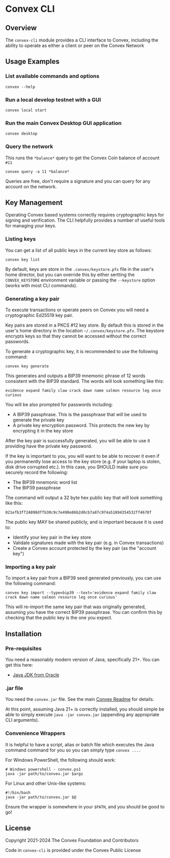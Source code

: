 # Convex CLI

## Overview

The `convex-cli` module provides a CLI interface to Convex, including the ability to operate as either a client or peer on the Convex Network

## Usage Examples

### List available commands and options

```
convex --help
```

### Run a local develop testnet with a GUI

```
convex local start
```

### Run the main Convex Desktop GUI application

```
convex desktop
```

### Query the network

This runs the `*balance*` query to get the Convex Coin balance of account `#11`

```
convex query -a 11 *balance*
```

Queries are free, don't require a signature and you can query for any account on the network.

## Key Management

Operating Convex based systems correctly requires cryptographic keys for signing and verification. The CLI helpfully provides a number of useful tools for managing your keys.

### Listing keys

You can get a list of all public keys in the current key store as follows:

```
convex key list
```

By default, keys are store in the `.convex/keystore.pfx` file in the user's home director, but you can override this by either sertting the `CONVEX_KEYSTORE` environment variable or passing the `--keystore` option (works with most CLI commands).

### Generating a key pair

To execute transactions or operate peers on Convex you will need a cryptographic Ed25519 key pair.

Key pairs are stored in a PKCS #12 key store. By default this is stored in the user's home directory in the location `~/.convex/keystore.pfx`. The keystore encrypts keys so that they cannot be accessed without the correct passwords.

To generate a cryptographic key, it is recommended to use the following command:

```
convex key generate
```

This generates and outputs a BIP39 mnemonic phrase of 12 words consistent with the BIP39 standard. The words will look something like this:

```
evidence expand family claw crack dawn name salmon resource leg once curious
```

You will be also prompted for passwords including:
- A BIP39 passphrase. This is the passphrase that will be used to generate the private key
- A private key encryption password. This protects the new key by encrypting it in the key store

After the key pair is successfully generated, you will be able to use it providing have the private key password.

If the key is important to you, you will want to be able to recover it even if you permanently lose access to the key store (e.g. if your laptop is stolen, disk drive corrupted etc.). In this case, you SHOULD make sure you securely record the following:
- The BIP39 mnemonic word list
- The BIP39 passphrase

The command will output a 32 byte hex public key that will look something like this:

```
021efb3ff24898dffb30c9c7e490e86b2d0cb7a87c974a51894354532ff4670f
```

The public key MAY be shared publicly, and is important because it is used to:
- Identify your key pair in the key store
- Validate signatures made with the key pair (e.g. in Convex transactions)
- Create a Convex account protected by the key pair (as the "account key")
 
### Importing a key pair

To import a key pair from a BIP39 seed generated previously, you can use the following command:

```
convex key import --type=bip39 --text='evidence expand family claw crack dawn name salmon resource leg once curious'
```

This will re-import the same key pair that was originally generated, assuming you have the correct BIP39 passphrase. You can confirm this by checking that the public key is the one you expect.



## Installation

### Pre-requisites

You need a reasonably modern version of Java, specifically 21+. You can get this here:
- [Java JDK from Oracle](https://www.oracle.com/uk/java/technologies/downloads/)

### .jar file

You need the `convex.jar` file. See the main [Convex Readme](../README.md) for details.

At this point, assuming Java 21+ is correctly installed, you should simple be able to simply execute `java -jar convex.jar`  (appending any appropriate CLI arguments).

### Convenience Wrappers

It is helpful to have a script, alias or batch file which executes the Java command command for you so you can simply type `convex ....`

For Windows PowerShell, the following should work:

```
# Windows powershell - convex.ps1
java -jar path/to/convex.jar $args
```

For Linux and other Unix-like systems:

```
#!/bin/bash
java -jar path/to/convex.jar $@
```

Ensure the wrapper is somewhere in your `$PATH`, and you should be good to go!

## License

Copyright 2021-2024 The Convex Foundation and Contributors

Code in `convex-cli` is provided under the Convex Public License
